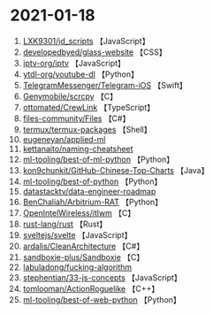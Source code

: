 # 2021-01-18

1. [LXK9301/jd_scripts](https://github.com/LXK9301/jd_scripts) 【JavaScript】
2. [developedbyed/glass-website](https://github.com/developedbyed/glass-website) 【CSS】
3. [iptv-org/iptv](https://github.com/iptv-org/iptv) 【JavaScript】
4. [ytdl-org/youtube-dl](https://github.com/ytdl-org/youtube-dl) 【Python】
5. [TelegramMessenger/Telegram-iOS](https://github.com/TelegramMessenger/Telegram-iOS) 【Swift】
6. [Genymobile/scrcpy](https://github.com/Genymobile/scrcpy) 【C】
7. [ottomated/CrewLink](https://github.com/ottomated/CrewLink) 【TypeScript】
8. [files-community/Files](https://github.com/files-community/Files) 【C#】
9. [termux/termux-packages](https://github.com/termux/termux-packages) 【Shell】
10. [eugeneyan/applied-ml](https://github.com/eugeneyan/applied-ml) 
11. [kettanaito/naming-cheatsheet](https://github.com/kettanaito/naming-cheatsheet) 
12. [ml-tooling/best-of-ml-python](https://github.com/ml-tooling/best-of-ml-python) 【Python】
13. [kon9chunkit/GitHub-Chinese-Top-Charts](https://github.com/kon9chunkit/GitHub-Chinese-Top-Charts) 【Java】
14. [ml-tooling/best-of-python](https://github.com/ml-tooling/best-of-python) 【Python】
15. [datastacktv/data-engineer-roadmap](https://github.com/datastacktv/data-engineer-roadmap) 
16. [BenChaliah/Arbitrium-RAT](https://github.com/BenChaliah/Arbitrium-RAT) 【Python】
17. [OpenIntelWireless/itlwm](https://github.com/OpenIntelWireless/itlwm) 【C】
18. [rust-lang/rust](https://github.com/rust-lang/rust) 【Rust】
19. [sveltejs/svelte](https://github.com/sveltejs/svelte) 【JavaScript】
20. [ardalis/CleanArchitecture](https://github.com/ardalis/CleanArchitecture) 【C#】
21. [sandboxie-plus/Sandboxie](https://github.com/sandboxie-plus/Sandboxie) 【C】
22. [labuladong/fucking-algorithm](https://github.com/labuladong/fucking-algorithm) 
23. [stephentian/33-js-concepts](https://github.com/stephentian/33-js-concepts) 【JavaScript】
24. [tomlooman/ActionRoguelike](https://github.com/tomlooman/ActionRoguelike) 【C++】
25. [ml-tooling/best-of-web-python](https://github.com/ml-tooling/best-of-web-python) 【Python】
